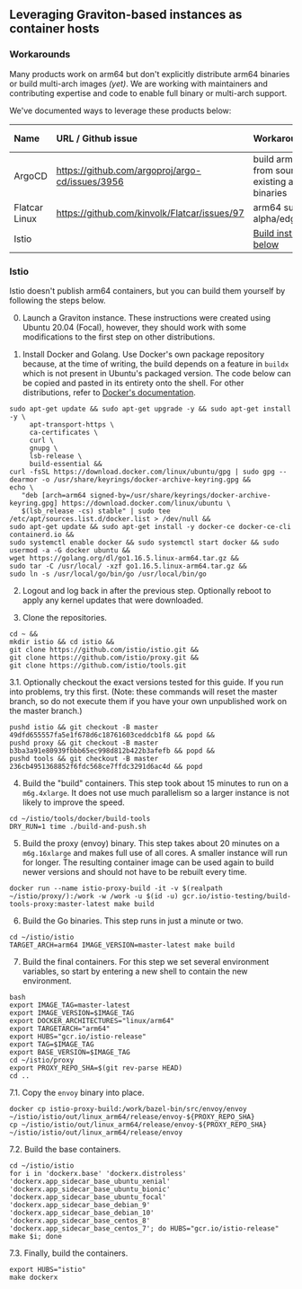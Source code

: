 ## Leveraging Graviton-based instances as container hosts

### Workarounds 

Many products work on arm64 but don't explicitly distribute arm64 binaries or build multi-arch images *(yet)*.  We are working with maintainers and contributing expertise and code to enable full binary or multi-arch support.

We've documented ways to leverage these products below:


| Name                      | URL / Github issue            | Workaround/Status             | Existing image? |
| :-----                    |:-----                         | :-----                 | :-----          |
| ArgoCD | https://github.com/argoproj/argo-cd/issues/3956 | build arm64 images from source / existing arm64 binaries | |
| Flatcar Linux | https://github.com/kinvolk/Flatcar/issues/97 | arm64 support for alpha/edge | |
| Istio | | [Build instruction below](#Istio) | |

### Istio

Istio doesn't publish arm64 containers, but you can build them yourself by following the steps below.

0. Launch a Graviton instance. These instructions were created using Ubuntu 20.04 (Focal), however, they should work with some modifications to the first step on other distributions.

1. Install Docker and Golang. Use Docker's own package repository because, at the time of writing, the build depends on a feature in `buildx` which is not present in Ubuntu's packaged version. The code below can be copied and pasted in its entirety onto the shell. For other distributions, refer to [Docker's documentation](https://docs.docker.com/engine/install/).
```
sudo apt-get update && sudo apt-get upgrade -y && sudo apt-get install -y \
     apt-transport-https \
     ca-certificates \
     curl \
     gnupg \
     lsb-release \
     build-essential &&
curl -fsSL https://download.docker.com/linux/ubuntu/gpg | sudo gpg --dearmor -o /usr/share/keyrings/docker-archive-keyring.gpg &&
echo \
   "deb [arch=arm64 signed-by=/usr/share/keyrings/docker-archive-keyring.gpg] https://download.docker.com/linux/ubuntu \
   $(lsb_release -cs) stable" | sudo tee /etc/apt/sources.list.d/docker.list > /dev/null &&
sudo apt-get update && sudo apt-get install -y docker-ce docker-ce-cli containerd.io &&
sudo systemctl enable docker && sudo systemctl start docker && sudo usermod -a -G docker ubuntu &&
wget https://golang.org/dl/go1.16.5.linux-arm64.tar.gz &&
sudo tar -C /usr/local/ -xzf go1.16.5.linux-arm64.tar.gz &&
sudo ln -s /usr/local/go/bin/go /usr/local/bin/go
```

2. Logout and log back in after the previous step. Optionally reboot to apply any kernel updates that were downloaded.

3. Clone the repositories.
```
cd ~ &&
mkdir istio && cd istio &&
git clone https://github.com/istio/istio.git &&
git clone https://github.com/istio/proxy.git &&
git clone https://github.com/istio/tools.git
```

3.1. Optionally checkout the exact versions tested for this guide. If you run into problems, try this first. (Note: these commands will reset the master branch, so do not execute them if you have your own unpublished work on the master branch.)
```
pushd istio && git checkout -B master 49dfd655557fa5e1f678d6c18761603ceddcb1f8 && popd &&
pushd proxy && git checkout -B master b3ba3a91e80939fbbb65ec998d812b422b3afefb && popd &&
pushd tools && git checkout -B master 236cb4951368852f6fdc568ce7ffdc3291d6ac4d && popd
```

4. Build the "build" containers. This step took about 15 minutes to run on a `m6g.4xlarge`. It does not use much parallelism so a larger instance is not likely to improve the speed.
```
cd ~/istio/tools/docker/build-tools
DRY_RUN=1 time ./build-and-push.sh
```

5. Build the proxy (envoy) binary. This step takes about 20 minutes on a `m6g.16xlarge` and makes full use of all cores. A smaller instance will run for longer. The resulting container image can be used again to build newer versions and should not have to be rebuilt every time.
```
docker run --name istio-proxy-build -it -v $(realpath ~/istio/proxy/):/work -w /work -u $(id -u) gcr.io/istio-testing/build-tools-proxy:master-latest make build
```

6. Build the Go binaries. This step runs in just a minute or two.
```
cd ~/istio/istio
TARGET_ARCH=arm64 IMAGE_VERSION=master-latest make build
```

7. Build the final containers. For this step we set several environment variables, so start by entering a new shell to contain the new environment.
```
bash
export IMAGE_TAG=master-latest
export IMAGE_VERSION=$IMAGE_TAG
export DOCKER_ARCHITECTURES="linux/arm64"
export TARGETARCH="arm64"
export HUBS="gcr.io/istio-release"
export TAG=$IMAGE_TAG
export BASE_VERSION=$IMAGE_TAG
cd ~/istio/proxy
export PROXY_REPO_SHA=$(git rev-parse HEAD)
cd ..
```

7.1. Copy the `envoy` binary into place.
```
docker cp istio-proxy-build:/work/bazel-bin/src/envoy/envoy ~/istio/istio/out/linux_arm64/release/envoy-${PROXY_REPO_SHA}
cp ~/istio/istio/out/linux_arm64/release/envoy-${PROXY_REPO_SHA} ~/istio/istio/out/linux_arm64/release/envoy
```

7.2. Build the base containers.
```
cd ~/istio/istio
for i in 'dockerx.base' 'dockerx.distroless' 'dockerx.app_sidecar_base_ubuntu_xenial' 'dockerx.app_sidecar_base_ubuntu_bionic' 'dockerx.app_sidecar_base_ubuntu_focal' 'dockerx.app_sidecar_base_debian_9' 'dockerx.app_sidecar_base_debian_10' 'dockerx.app_sidecar_base_centos_8' 'dockerx.app_sidecar_base_centos_7'; do HUBS="gcr.io/istio-release" make $i; done
```

7.3. Finally, build the containers.
```
export HUBS="istio"
make dockerx
```
